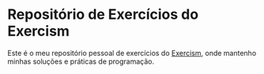 # Repositório de Exercícios do Exercism

Este é o meu repositório pessoal de exercícios do [Exercism](https://exercism.org), onde mantenho minhas soluções e práticas de programação.

